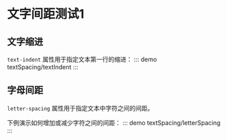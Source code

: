 # 文字间距测试1

## 文字缩进
`text-indent` 属性用于指定文本第一行的缩进：
::: demo
textSpacing/textIndent
:::

## 字母间距
`letter-spacing` 属性用于指定文本中字符之间的间距。

下例演示如何增加或减少字符之间的间距：
::: demo
textSpacing/letterSpacing
:::
